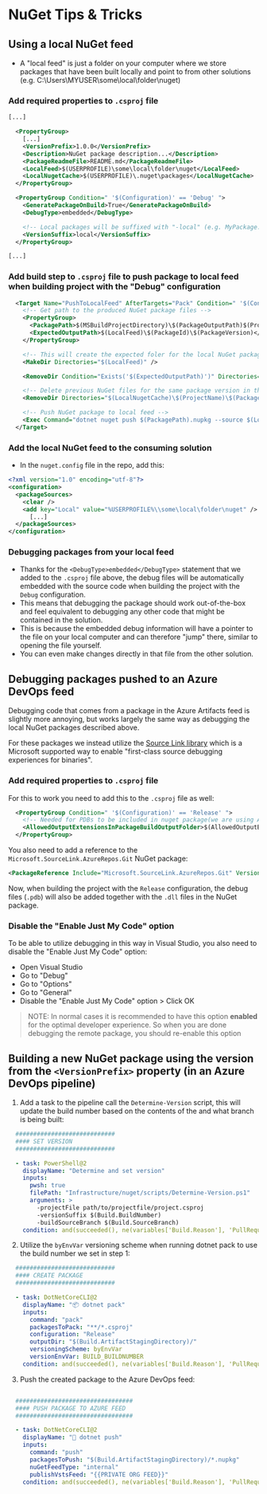 # NuGet Tips & Tricks

## Using a local NuGet feed

- A "local feed" is just a folder on your computer where we store packages that have been built locally and point to from other solutions (e.g. C:\Users\MYUSER\some\local\folder\nuget)

### Add required properties to `.csproj` file
```xml
[...]

  <PropertyGroup>
    [...]
    <VersionPrefix>1.0.0</VersionPrefix>
    <Description>NuGet package description...</Description>
    <PackageReadmeFile>README.md</PackageReadmeFile>
    <LocalFeed>$(USERPROFILE)\some\local\folder\nuget</LocalFeed>
    <LocalNugetCache>$(USERPROFILE)\.nuget\packages</LocalNugetCache>
  </PropertyGroup>

  <PropertyGroup Condition=" '$(Configuration)' == 'Debug' ">
    <GeneratePackageOnBuild>True</GeneratePackageOnBuild>
    <DebugType>embedded</DebugType>

    <!-- Local packages will be suffixed with "-local" (e.g. MyPackage.1.0.0-local) -->
    <VersionSuffix>local</VersionSuffix>
  </PropertyGroup>

[...]
```

### Add build step to `.csproj` file to push package to local feed when building project with the "Debug" configuration
```xml
  <Target Name="PushToLocalFeed" AfterTargets="Pack" Condition=" '$(Configuration)' == 'Debug' ">
    <!-- Get path to the produced NuGet package files -->
    <PropertyGroup>
      <PackagePath>$(MSBuildProjectDirectory)\$(PackageOutputPath)$(ProjectName).$(PackageVersion)</PackagePath>
      <ExpectedOutputPath>$(LocalFeed)\$(PackageId)\$(PackageVersion)</ExpectedOutputPath>
    </PropertyGroup>

    <!-- This will create the expected foler for the local NuGet packages feed (if it does not exist) -->
    <MakeDir Directories="$(LocalFeed)" />

    <RemoveDir Condition="Exists('$(ExpectedOutputPath)')" Directories="$(ExpectedOutputPath)" />

    <!-- Delete previous NuGet files for the same package version in the local cache -->
    <RemoveDir Directories="$(LocalNugetCache)\$(ProjectName)\$(PackageVersion)" />

    <!-- Push NuGet package to local feed -->
    <Exec Command="dotnet nuget push $(PackagePath).nupkg --source $(LocalFeed)" />
  </Target>
```

### Add the local NuGet feed to the consuming solution

- In the `nuget.config` file in the repo, add this:

```xml
<?xml version="1.0" encoding="utf-8"?>
<configuration>
  <packageSources>
    <clear />
    <add key="Local" value="%USERPROFILE%\\some\local\folder\nuget" />
	  [...]
  </packageSources>
</configuration>
```

### Debugging packages from your local feed
- Thanks for the `<DebugType>embedded</DebugType>` statement that we added to the `.csproj` file above, the debug files will be automatically embedded with the source code when building the project with the `Debug` configuration.
- This means that debugging the package should work out-of-the-box and feel equivalent to debugging any other code that might be contained in the solution.
- This is because the embedded debug information will have a pointer to the file on your local computer and can therefore "jump" there, similar to opening the file yourself.
- You can even make changes directly in that file from the other solution.

## Debugging packages pushed to an Azure DevOps feed
Debugging code that comes from a package in the Azure Artifacts feed is slightly more annoying, but works largely the same way as debugging the local NuGet packages described above.

For these packages we instead utilize the [Source Link library](https://github.com/dotnet/sourcelink) which is a Microsoft supported way to enable "first-class source debugging experiences for binaries".

### Add required properties to `.csproj` file

For this to work you need to add this to the `.csproj` file as well:

```xml
  <PropertyGroup Condition=" '$(Configuration)' == 'Release' ">
    <!-- Needed for PDBs to be included in nuget package(we are using Azure Devops Artifacts which doesn't support source packages): https://github.com/dotnet/sourcelink#alternative-pdb-distribution-->
    <AllowedOutputExtensionsInPackageBuildOutputFolder>$(AllowedOutputExtensionsInPackageBuildOutputFolder);.pdb</AllowedOutputExtensionsInPackageBuildOutputFolder>
  </PropertyGroup>
```

You also need to add a reference to the `Microsoft.SourceLink.AzureRepos.Git` NuGet package:

```xml
<PackageReference Include="Microsoft.SourceLink.AzureRepos.Git" Version="8.0.0" PrivateAssets="All" />
```

Now, when building the project with the `Release` configuration, the debug files (`.pdb`) will also be added together with the `.dll` files in the NuGet package. 

### Disable the "Enable Just My Code" option
To be able to utilize debugging in this way in Visual Studio, you also need to disable the "Enable Just My Code" option:

- Open Visual Studio
- Go to "Debug"
- Go to "Options"
- Go to "General"
- Disable the "Enable Just My Code" option > Click OK

> NOTE: In normal cases it is recommended to have this option **enabled** for the optimal developer experience. So when you are done debugging the remote package, you should re-enable this option

## Building a new NuGet package using the version from the `<VersionPrefix>` property (in an Azure DevOps pipeline)

1. Add a task to the pipeline call the `Determine-Version` script, this will update the build number based on the contents of the <VersionPrefix> and what branch is being built:

```yml
  ############################
  #### SET VERSION
  ############################

  - task: PowerShell@2
    displayName: "Determine and set version"
    inputs:
      pwsh: true
      filePath: "Infrastructure/nuget/scripts/Determine-Version.ps1"
      arguments: >
        -projectFile path/to/projectfile/project.csproj
        -versionSuffix $(Build.BuildNumber)
        -buildSourceBranch $(Build.SourceBranch)
    condition: and(succeeded(), ne(variables['Build.Reason'], 'PullRequest'))
```

2. Utilize the `byEnvVar` versioning scheme when running dotnet pack to use the build number we set in step 1:

```yml
  ############################
  #### CREATE PACKAGE
  ############################

  - task: DotNetCoreCLI@2
    displayName: "📦 dotnet pack"
    inputs:
      command: "pack"
      packagesToPack: "**/*.csproj"
      configuration: "Release"
      outputDir: "$(Build.ArtifactStagingDirectory)/"
      versioningScheme: byEnvVar
      versionEnvVar: BUILD_BUILDNUMBER
    condition: and(succeeded(), ne(variables['Build.Reason'], 'PullRequest'))
```

3. Push the created package to the Azure DevOps feed:

```yml

  #################################
  #### PUSH PACKAGE TO AZURE FEED
  #################################

  - task: DotNetCoreCLI@2
    displayName: "🚀 dotnet push"
    inputs:
      command: "push"
      packagesToPush: "$(Build.ArtifactStagingDirectory)/*.nupkg"
      nuGetFeedType: "internal"
      publishVstsFeed: "{{PRIVATE ORG FEED}}"
    condition: and(succeeded(), ne(variables['Build.Reason'], 'PullRequest'))
``` 
